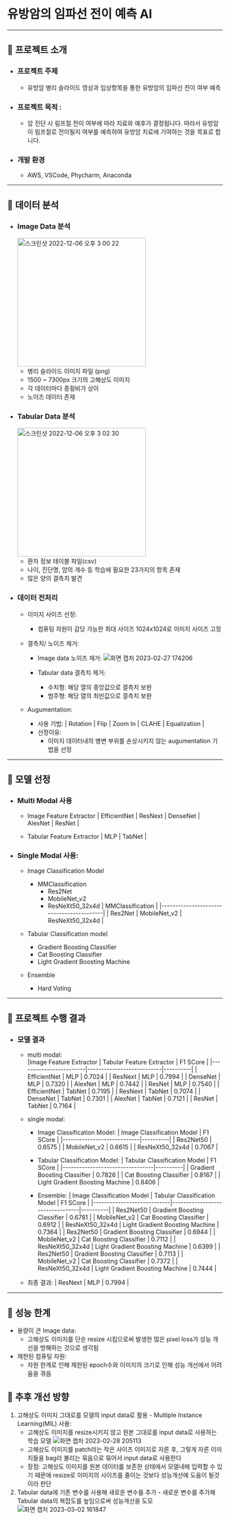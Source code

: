 # 유방암의 임파선 전이 예측 AI 

---

## 🔬 프로젝트 소개
* ### 프로젝트 주제
  - 유방암 병리 슬라이드 영상과 임상항목을 통한 유방암의 임파선 전이 여부 예측

* ### 프로젝트 목적 : 
  - 암 진단 시 림프절 전이 여부에 따라 치료와 예후가 결정됩니다. 따라서 유방암이 림프절로 전이될지 여부를 예측하여 유방암 치료에 기여하는 것을 목표로 합니다. 

* ### 개발 환경
  - AWS, VSCode, Phycharm, Anaconda

---
## 🔬 데이터 분석
* ### Image Data 분석
    <img width="300" alt="스크린샷 2022-12-06 오후 3 00 22" src="https://user-images.githubusercontent.com/105691874/205831855-e1ea26f8-aff9-4fe8-8b3f-7b543f1c8602.png">
    
    - 병리 슬라이드 이미지 파일 (png)
    - 1500 ~ 7300px 크기의 고해상도 이미지
    - 각 데이터마다 종횡비가 상이
    - 노이즈 데이터 존재

* ### Tabular Data 분석
    <img width="300" alt="스크린샷 2022-12-06 오후 3 02 30" src="https://user-images.githubusercontent.com/105691874/205832630-6847b290-9f71-47bf-b984-fbfcb153aaa4.png">
    
    - 환자 정보 테이블 파일(csv)
    - 나이, 진단명, 암의 개수 등 학습에 필요한 23가지의 항목 존재
    - 많은 양의 결측치 발견

* ### 데이터 전처리
    - 이미지 사이즈 선정:
        - 컴퓨팅 자원이 감당 가능한 최대 사이즈 1024x1024로 이미지 사이즈 고정
    
    - 결측치/ 노이즈 제거:
        - Image data 노이즈 제거:
        ![화면 캡처 2023-02-27 174206](https://user-images.githubusercontent.com/112038669/221515178-4dbe218d-bf59-435c-bbe0-ceb526765ae8.png)
        
        - Tabular data 결측치 제거:
          - 수치형: 해당 열의 중앙값으로 결측치 보완
          - 범주형: 해당 열의 최빈값으로 결측치 보완
          
    - Augumentation:
        - 사용 기법:
            | Rotation | Flip | Zoom In | CLAHE | Equalization |
        - 선정이유:
            - 이미지 데이터내의 병변 부위를 손상시키지 않는 augumentation 기법을 선정

---
## 🔬 모델 선정
* ### Multi Modal 사용
    - Image Feature Extractor
       | EfficientNet | ResNext | DenseNet | AlexNet | ResNet |

    - Tabular Feature Extractor
        | MLP | TabNet |

* ### Single Modal 사용:
    - Image Classification Model
        - MMClassification
            - Res2Net
            - MobileNet_v2
            - ResNeXt50_32x4d
            |             MMClassification             |
            |------------------------------------------|
            | Res2Net | MobileNet_v2 | ResNeXt50_32x4d |
            
    - Tabular Classification model
        - Gradient Boosting Classifier
        - Cat Boosting Classifier
        - Light Gradient Boosting Machine
    - Ensemble
        - Hard Voting
        
---
## 🔬 프로젝트 수행 결과

* ### 모델 결과
    - multi modal:      
      |Image Feature Extractor | Tabular Feature Extractor | F1 SCore | 
      |------------------------|---------------------------|----------|
      |      EfficientNet      |           MLP             |  0.7024  |
      |         ResNext        |           MLP             |  0.7994  |
      |         DenseNet       |           MLP             |  0.7320  |
      |         AlexNet        |           MLP             |  0.7442  |
      |         ResNet         |           MLP             |  0.7540  |
      |      EfficientNet      |          TabNet           |  0.7195  |
      |         ResNext        |          TabNet           |  0.7074  |
      |         DenseNet       |          TabNet           |  0.7301  |
      |         AlexNet        |          TabNet           |  0.7121  |
      |         ResNet         |          TabNet           |  0.7164  |         
            
     - single modal:
          - Image Classification Model:
            | Image Classification Model | F1 SCore | 
            |----------------------------|----------|
            |           Res2Net50        |  0.6575  |
            |         MobileNet_v2       |  0.6615  |
            |        ResNeXt50_32x4d     |  0.7067  |
            
          - Tabular Classification Model:
            |  Tabular Classification Model   | F1 SCore | 
            |---------------------------------|----------|
            |  Gradient Boosting Classifier   |  0.7826  |
            |     Cat Boosting Classifier     |  0.8167  |
            | Light Gradient Boosting Machine |  0.8406  |
            
          - Ensemble:
            | Image Classification Model |   Tabular Classification Model  | F1 SCore | 
            |----------------------------|---------------------------------|----------|
            |         Res2Net50          |   Gradient Boosting Classifier  |  0.6781  |
            |        MobileNet_v2        |     Cat Boosting Classifier     |  0.6912  |
            |       ResNeXt50_32x4d      | Light Gradient Boosting Machine |  0.7364  |
            |         Res2Net50          |   Gradient Boosting Classifier  |  0.6944  |
            |        MobileNet_v2        |     Cat Boosting Classifier     |  0.7112  |
            |       ResNeXt50_32x4d      | Light Gradient Boosting Machine |  0.6399  | 
            |         Res2Net50          |   Gradient Boosting Classifier  |  0.7113  |
            |        MobileNet_v2        |     Cat Boosting Classifier     |  0.7372  |
            |       ResNeXt50_32x4d      | Light Gradient Boosting Machine |  0.7444  |
            
     - 최종 결과:
        |         ResNext        |           MLP             |  0.7994  |
---

## 🔬 성능 한계
  - 용량이 큰 Image data:
    - 고해상도 이미지를 단순 resize 시킴으로써 발생한 많은 pixel loss가 성능 개선을 방해하는 것으로 생각됨
  - 제한된 컴퓨팅 자원:
    - 자원 한계로 인해 제한된 epoch수와 이미지의 크기로 인해 성능 개선에서 어려움을 겪음

## 🔬 추후 개선 방향
  1. 고해상도 이미지 그대로를 모델의 input data로 활용
    - Multiple Instance Learning(MIL) 사용:
      - 고해상도 이미지를 resize시키지 않고 원본 그대로를 input data로 사용하는 학습 모델
      ![화면 캡처 2023-02-28 205113](https://user-images.githubusercontent.com/112038669/221879765-890552d7-a33c-4cbf-977c-cb9e4bfe1e89.png)
      - 고해상도 이미지를 patch라는 작은 사이즈 이미지로 자른 후, 그렇게 자른 이미지들을 bag라 불리는 묶음으로 묶어서 input data로 사용한다
      - 장점: 고해상도 이미지를 원본 데이터를 보존한 상태에서 모델내에 입력할 수 있기 때문에 resize로 이미지의 사이즈를 줄이는 것보다 성능개선에 도움이 될것이라 판단
  2. Tabular data에 기존 변수를 사용해 새로운 변수를 추가
    - 새로운 변수를 추가해 Tabular data의 복잡도를 높임으로써 성능개선을 도모
    ![화면 캡처 2023-03-02 161847](https://user-images.githubusercontent.com/112038669/222358258-45f3c622-9d36-4892-b87a-3875e02db70c.png)



      
      
